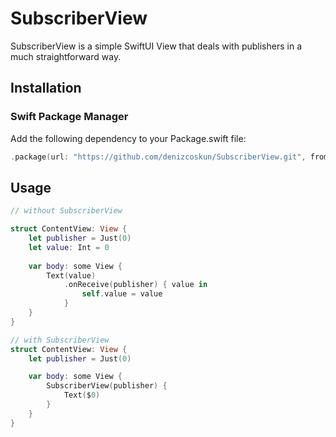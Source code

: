 # SubscriberView

SubscriberView is a simple SwiftUI View that deals with publishers in a much straightforward way. 

## Installation

### Swift Package Manager
Add the following dependency to your Package.swift file:

```swift
.package(url: "https://github.com/denizcoskun/SubscriberView.git", from: "1.0.0")
```


## Usage

```swift
// without SubscriberView 

struct ContentView: View {
    let publisher = Just(0)
    let value: Int = 0
    
    var body: some View {
        Text(value)
            .onReceive(publisher) { value in
                self.value = value
            }
    }
}
```

```swift
// with SubscriberView
struct ContentView: View {
    let publisher = Just(0)

    var body: some View {
        SubscriberView(publisher) {
            Text($0)
        }
    }
}
```

